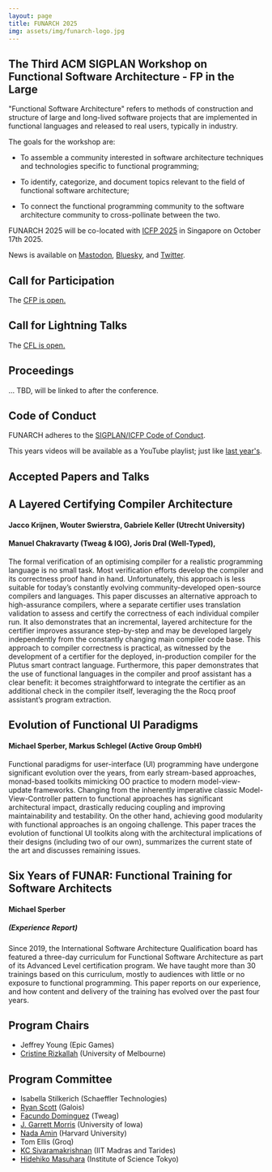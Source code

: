 ```yaml
---
layout: page
title: FUNARCH 2025
img: assets/img/funarch-logo.jpg
---
```


## The Third ACM SIGPLAN Workshop on Functional Software Architecture - FP in the Large

"Functional Software Architecture" refers to methods of construction
and structure of large and long-lived software projects that are
implemented in functional languages and released to real users,
typically in industry.

The goals for the workshop are:

- To assemble a community interested in software architecture
  techniques and technologies specific to functional programming;

- To identify, categorize, and document topics relevant to
  the field of functional software architecture;

- To connect the functional programming community to the software
  architecture community to cross-pollinate between the two.

FUNARCH 2025 will be co-located with [ICFP 2025](https://icfp25.sigplan.org/)
in Singapore on October 17th 2025.

News is available on [Mastodon](https://discuss.systems/@funarch),
[Bluesky](https://bsky.app/profile/funarch.bsky.social), and
[Twitter](https://twitter.com/ACMFUNARCH).

## Call for Participation

The [CFP is open.]({{call_for_participation}})

## Call for Lightning Talks

The [CFL is open.](https://conf.researchr.org/home/icfp-splash-2025/funarch-2025#Call-for-lightning-talks)

## Proceedings

... TBD, will be linked to after the conference.

## Code of Conduct

FUNARCH adheres to the [SIGPLAN/ICFP Code of Conduct](https://icfp24.sigplan.org/attending/code-of-conduct).

This years videos will be available as a YouTube playlist; just like [last year's](https://www.youtube.com/playlist?list=PLyrlk8Xaylp6KYpIQg94J6vpyTW9x1Qe7).

## Accepted Papers and Talks

<!-- ## [A Layered Certifying Compiler Architecture](todo) -->
## A Layered Certifying Compiler Architecture
#### Jacco Krijnen, Wouter Swierstra, Gabriele Keller (Utrecht University)
#### Manuel Chakravarty (Tweag & IOG), Joris Dral (Well-Typed),

The formal verification of an optimising compiler for a realistic programming
language is no small task. Most verification efforts develop the compiler and
its correctness proof hand in hand. Unfortunately, this approach is less
suitable for today’s constantly evolving community-developed open-source
compilers and languages. This paper discusses an alternative approach to
high-assurance compilers, where a separate certifier uses translation validation
to assess and certify the correctness of each individual compiler run. It also
demonstrates that an incremental, layered architecture for the certifier
improves assurance step-by-step and may be developed largely independently from
the constantly changing main compiler code base. This approach to compiler
correctness is practical, as witnessed by the development of a certifier for the
deployed, in-production compiler for the Plutus smart contract
language. Furthermore, this paper demonstrates that the use of functional
languages in the compiler and proof assistant has a clear benefit: it becomes
straightforward to integrate the certifier as an additional check in the
compiler itself, leveraging the the Rocq proof assistant’s program extraction.

<!-- TODO: -->
<!-- <iframe width="560" height="315" src="https://www.youtube.com/embed/1NgrEH0RUAw?si=5JcKyyoiuskQiANM" title="YouTube video player" frameborder="0" allow="accelerometer; autoplay; clipboard-write; encrypted-media; gyroscope; picture-in-picture; web-share" referrerpolicy="strict-origin-when-cross-origin" allowfullscreen></iframe> -->

<!-- ## [Evolution of Functional UI Paradigms](todo) -->
## Evolution of Functional UI Paradigms
#### Michael Sperber, Markus Schlegel (Active Group GmbH)

Functional paradigms for user-interface (UI) programming have undergone
significant evolution over the years, from early stream-based approaches,
monad-based toolkits mimicking OO practice to modern model-view-update
frameworks. Changing from the inherently imperative classic
Model-View-Controller pattern to functional approaches has significant
architectural impact, drastically reducing coupling and improving
maintainability and testability. On the other hand, achieving good modularity
with functional approaches is an ongoing challenge. This paper traces the
evolution of functional UI toolkits along with the architectural implications of
their designs (including two of our own), summarizes the current state of the
art and discusses remaining issues.

<!-- TODO: -->
<!-- <iframe width="560" height="315" src="https://www.youtube.com/embed/NFQBTJ0ASyE?si=TtatCVTgI_I3oDaM" title="YouTube video player" frameborder="0" allow="accelerometer; autoplay; clipboard-write; encrypted-media; gyroscope; picture-in-picture; web-share" referrerpolicy="strict-origin-when-cross-origin" allowfullscreen></iframe> -->

<!-- ## [Six Years of FUNAR: Functional Training for Software Architects](todo) -->
## Six Years of FUNAR: Functional Training for Software Architects
#### Michael Sperber
##### (Experience Report)

Since 2019, the International Software Architecture Qualification board has
featured a three-day curriculum for Functional Software Architecture as part of
its Advanced Level certification program. We have taught more than 30 trainings
based on this curriculum, mostly to audiences with little or no exposure to
functional programming. This paper reports on our experience, and how content
and delivery of the training has evolved over the past four years.

<!-- TODO: -->
<!-- <iframe width="560" height="315" src="https://www.youtube.com/embed/uZGckHd8yW4?si=ar-1gFzUzwrW9kB4" title="YouTube video player" frameborder="0" allow="accelerometer; autoplay; clipboard-write; encrypted-media; gyroscope; picture-in-picture; web-share" referrerpolicy="strict-origin-when-cross-origin" allowfullscreen></iframe> -->

## Program Chairs
- Jeffrey Young (Epic Games)
- [Cristine Rizkallah](https://people.eng.unimelb.edu.au/rizkallahc/) (University of Melbourne)

## Program Committee
- Isabella	Stilkerich (Schaeffler Technologies)
- [Ryan	Scott](https://ryanglscott.github.io/about/) (Galois)
- [Facundo	Dominguez](https://github.com/facundominguez) (Tweag)
- [J. Garrett	Morris](https://cs.uiowa.edu/people/garrett-morris) (University of Iowa)
- [Nada	Amin](https://namin.seas.harvard.edu/) (Harvard University)
- Tom	Ellis (Groq)
- [KC	Sivaramakrishnan](https://kcsrk.info/) (IIT Madras and Tarides)
- [Hidehiko	Masuhara](https://prg.is.titech.ac.jp/people/masuhara/) (Institute of Science Tokyo)

